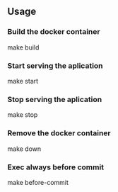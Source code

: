 ## Usage
### Build the docker container
  make build
### Start serving the aplication 
  make start
### Stop serving the aplication
  make stop
### Remove the docker container
  make down
### Exec always before commit
  make before-commit